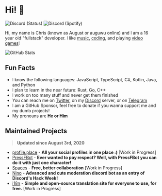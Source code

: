# Hi! 👋
![Discord (Status)](https://img.shields.io/endpoint?url=https://dev.discordprofiles.me/api/badge/status/280158289667555328?simple=true&logo=discord&logoColor=white&color=43B581) ![Discord (Spotify)](https://img.shields.io/endpoint?label=Listening%20To&url=https://dev.discordprofiles.me/api/badge/spotify/280158289667555328&color=1ED45F)

Hi, my name is Chris (known as August or auguwu online) and I am a 16 year old "fullstack" developer. I like [music](https://last.fm/user/auguwu), [coding](https://wakatime.com/@auguwu), and playing [video games](https://steamcommunity.com/id/auguwu/)!

<!-- Credit: https://github.com/anuraghazra/github-readme-stats -->
![GitHub Stats](https://github-readme-stats.vercel.app/api?username=auguwu&count_private=true&show_icons=true&theme=dracula)

## Fun Facts
- I know the following languages: JavaScript, TypeScript, C#, Kotlin, Java, and Python
- I plan to learn in the near future: Rust, Go, C++
- I work on too many stuff and never get them finished
- You can reach me on [Twitter](https://twitter.com/auguuwu), on my [Discord](https://discord.gg/yDnbEDH) server, or on [Telegram](https://t.me/auguwu)
- I am a GitHub Sponsor, feel free to donate if you wanna support me and my dumb projects!
- My pronouns are **He or Him**

## Maintained Projects
> **Updated since August 3rd, 2020**

- [profile.place](https://profile.place) - **All your social profiles in one place :)** [Work in Progress]
- [PressFBot](https://pressfbot.augu.dev) - **Ever wanted to pay respect? Well, with PressFBot you can do it with just one character!**
- [Spaces](https://github.com/spaces-gg) - **Free, better collaboration** [Work in Progress]
- [Nino](https://github.com/NinoDiscord/Nino) - **Advanced and cute moderation discord bot as an entry of Discord's Hack Week!**
- [i18n](https://github.com/auguwu/Monori) - **Simple and open-source translation site for everyone to use, for free.** [Work in Progress]
